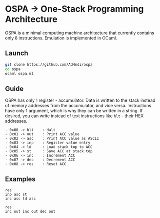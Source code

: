 # OSPA -> One-Stack Programming Architecture
OSPA is a minimal computing machine architecture that currently contains only 8 instructions. Emulation is implemented in OCaml.

## Launch

  ```bash
  git clone https://github.com/Ad4ndi/ospa
  cd ospa
  ocaml ospa.ml
  ```

## Guide

OSPA has only 1 register - accumulator. Data is written to the stack instead of memory addresses from the accumulator, and vice versa.
Instructions have only 1 argument, which is why they can be written in a string. If desired, you can write instead of text instructions like `hlt` - their HEX addresses.

```
- 0x00 -> hlt    : Halt
- 0x01 -> out    : Print ACC value
- 0x02 -> asc    : Print ACC value as ASCII
- 0x03 -> inp    : Register value entry
- 0x04 -> ld     : Load stack top to ACC
- 0x05 -> st     : Save ACC at stack top
- 0x06 -> inc    : Increment ACC
- 0x07 -> dec    : Decrement ACC
- 0x08 -> res    : Reset ACC
```

## Examples

```
res
inp asc st
inc asc ld asc 
```
```
res
inc out inc out dec out
```
